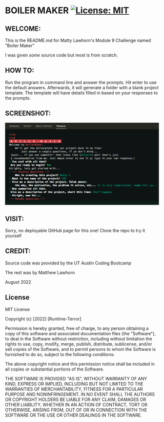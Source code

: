 # BOILER MAKER [![License: MIT](https://img.shields.io/badge/License-MIT-yellow.svg)](https://opensource.org/licenses/MIT)

## WELCOME:

This is the README.md for Matty Lawhorn's Module 9 Challenge named "Boiler Maker"

I was given <i>some</i> source code but most is from scratch.

## HOW TO:

Run the program in command line and answer the prompts. Hit enter to use the default answers. Afterwards, it will generate a folder with a blank project template. The template will have details filled in based on your responses to the prompts.

## SCREENSHOT:
<img src='.\boilermaker-scrnsht.png' alt='A screenshot of the terminal running Boiler Maker'/>

## VISIT:
Sorry, no deployable GitHub page for this one! Clone the repo to try it yourself

## CREDIT:
Source code was provided by the UT Austin Coding Bootcamp

The rest was by Matthew Lawhorn

August 2022

## License

MIT License

Copyright (c) [2022] [Runtime-Terror]

Permission is hereby granted, free of charge, to any person obtaining a copy
of this software and associated documentation files (the "Software"), to deal
in the Software without restriction, including without limitation the rights
to use, copy, modify, merge, publish, distribute, sublicense, and/or sell
copies of the Software, and to permit persons to whom the Software is
furnished to do so, subject to the following conditions:

The above copyright notice and this permission notice shall be included in all
copies or substantial portions of the Software.

THE SOFTWARE IS PROVIDED "AS IS", WITHOUT WARRANTY OF ANY KIND, EXPRESS OR
IMPLIED, INCLUDING BUT NOT LIMITED TO THE WARRANTIES OF MERCHANTABILITY,
FITNESS FOR A PARTICULAR PURPOSE AND NONINFRINGEMENT. IN NO EVENT SHALL THE
AUTHORS OR COPYRIGHT HOLDERS BE LIABLE FOR ANY CLAIM, DAMAGES OR OTHER
LIABILITY, WHETHER IN AN ACTION OF CONTRACT, TORT OR OTHERWISE, ARISING FROM,
OUT OF OR IN CONNECTION WITH THE SOFTWARE OR THE USE OR OTHER DEALINGS IN THE
SOFTWARE.